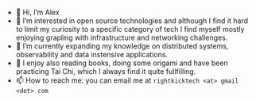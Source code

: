 - 👋 Hi, I’m Alex
- 👀 I’m interested in open source technologies and although I find it hard to limit my curiosity to a specific category of tech I find myself mostly enjoying grapling with infrastructure and networking challenges. 
- 🌱 I’m currently expanding my knowledge on distributed systems, observability and data instensive applications. 
- 💞️ I enjoy also reading books, doing some origami and have been practicing Tai Chi, which I always find it quite fullfilling. 
- 📫 How to reach me: you can email me at `rightkicktech <at> gmail <dot> com`

<!---
rightkick/rightkick is a ✨ special ✨ repository because its `README.md` (this file) appears on your GitHub profile.
You can click the Preview link to take a look at your changes.
--->
